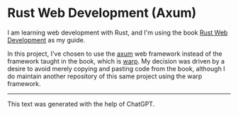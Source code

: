 # Rust Web Development (Axum)

I am learning web development with Rust, and I'm using the book [Rust Web
Development](https://www.manning.com/books/rust-web-development) as my guide.

In this project, I've chosen to use the
[axum](https://github.com/tokio-rs/axum) web framework instead of the framework
taught in the book, which is [warp](https://github.com/seanmonstar/warp). My
decision was driven by a desire to avoid merely copying and pasting code from
the book, although I do maintain another repository of this same project using
the warp framework.

---

This text was generated with the help of ChatGPT.
